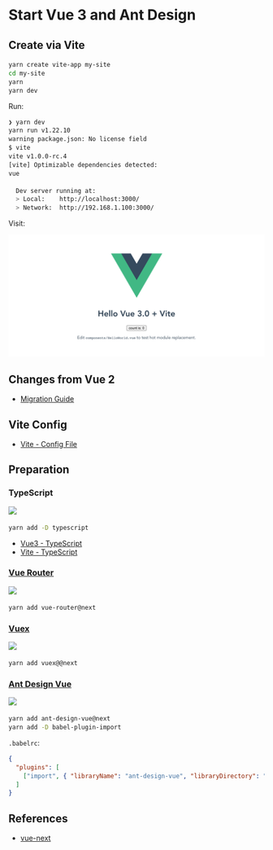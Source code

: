 # Start Vue 3 and Ant Design

## Create via Vite

```zsh
yarn create vite-app my-site
cd my-site
yarn
yarn dev
```

Run:

```zsh
❯ yarn dev
yarn run v1.22.10
warning package.json: No license field
$ vite
vite v1.0.0-rc.4
[vite] Optimizable dependencies detected:
vue

  Dev server running at:
  > Local:    http://localhost:3000/
  > Network:  http://192.168.1.100:3000/
```

Visit:

![](start_vue3_antdv/1_create.png)

## Changes from Vue 2

* [Migration Guide](https://v3.vuejs.org/guide/migration/introduction.html)

## Vite Config

* [Vite - Config File](https://github.com/vitejs/vite#config-file)

## Preparation

### TypeScript

![](https://img.shields.io/npm/v/typescript)

```zsh
yarn add -D typescript
```

* [Vue3 - TypeScript](https://v3.vuejs.org/guide/typescript-support.html)
* [Vite - TypeScript](https://github.com/vitejs/vite#typescript)

### [Vue Router](https://github.com/vuejs/vue-router-next)

![](https://img.shields.io/npm/v/vue-router/next.svg)

```zsh
yarn add vue-router@next
```

### [Vuex](https://github.com/vuejs/vuex/tree/4.0)

![](https://img.shields.io/npm/v/vuex/next.svg)

```zsh
yarn add vuex@@next
```

### [Ant Design Vue](https://github.com/vueComponent/ant-design-vue/)

![](https://img.shields.io/npm/v/ant-design-vue/next.svg)

```zsh
yarn add ant-design-vue@next
yarn add -D babel-plugin-import
```

`.babelrc`:

```json
{
  "plugins": [
    ["import", { "libraryName": "ant-design-vue", "libraryDirectory": "es", "style": "css" }] // `style: true` 会加载 less 文件
  ]
}
```

## References

* [vue-next](https://github.com/vuejs/vue-next)
